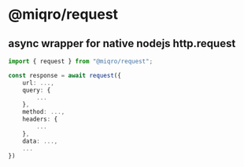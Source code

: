 # @miqro/request

## async wrapper for native nodejs http.request

```typescript
import { request } from "@miqro/request";

const response = await request({
	url: ...,
	query: {
		...
	},
	method: ...,
	headers: {
		...
	},
	data: ...,
	...
})
```